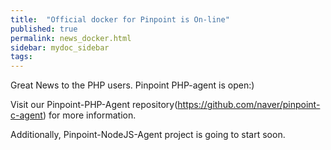 ```yaml
---
title:  "Official docker for Pinpoint is On-line"
published: true
permalink: news_docker.html
sidebar: mydoc_sidebar
tags:
---
```


Great News to the PHP users.
Pinpoint PHP-agent is open:)  

Visit our Pinpoint-PHP-Agent repository(https://github.com/naver/pinpoint-c-agent) for more information.

Additionally, Pinpoint-NodeJS-Agent project is going to start soon.
